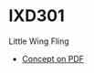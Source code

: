 # IXD301
Little Wing Fling

+ [Concept on PDF](https://www.dropbox.com/s/y6a3zkbe59esu4z/Little%20Wing%20Fling%20.pdf?dl=0)
